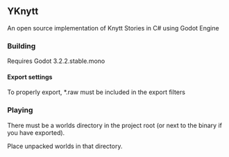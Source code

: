 ## YKnytt

An open source implementation of Knytt Stories in C# using Godot Engine

### Building

Requires Godot 3.2.2.stable.mono

#### Export settings

To properly export, *.raw must be included in the export filters

### Playing

There must be a worlds directory in the project root (or next to the binary if you have exported).

Place unpacked worlds in that directory.

